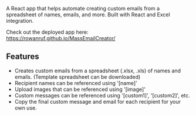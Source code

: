 A React app that helps automate creating custom emails from a spreadsheet of names, emails, and more. Built with React and Excel integration.

Check out the deployed app here:  https://rowanruf.github.io/MassEmailCreator/

## Features

- Creates custom emails from a spreadsheet (.xlsx, .xls) of names and emails. (Template spreadsheet can be downloaded)
- Recipient names can be referenced using '[name]'
- Upload images that can be referenced using '[image]' 
- Custom messages can be referenced using '[custom1]', '[custom2]', etc.
- Copy the final custom message and email for each recipient for your own use. 
